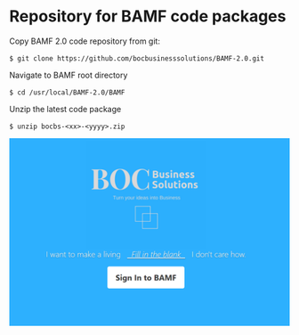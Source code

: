 # Repository for BAMF code packages

Copy BAMF 2.0 code repository from git:
```
$ git clone https://github.com/bocbusinesssolutions/BAMF-2.0.git
```
Navigate to BAMF root directory
```
$ cd /usr/local/BAMF-2.0/BAMF
```
Unzip the latest code package
```
$ unzip bocbs-<xx>-<yyyy>.zip
```

![BAMF](bamf-home.PNG)

